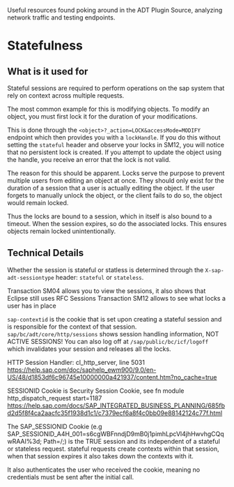 Useful resources found poking around in the ADT Plugin Source, analyzing network traffic and testing endpoints.


# Statefulness

## What is it used for
Stateful sessions are required to perform operations on the sap system that rely on context across multiple requests. 

The most common example for this is modifying objects. To modify an object, you must first lock it for the duration of your modifications.

This is done through the `<object>?_action=LOCK&accessMode=MODIFY` endpoint which then provides you with a `lockHandle`. 
If you do this without setting the `stateful` header and observe your locks in SM12, you will notice that no persistent lock is created. 
If you attempt to update the object using the handle, you receive an error that the lock is not valid.

The reason for this should be apparent. Locks serve the purpose to prevent multiple users from editing an object at once. They should only exist for the duration
of a session that a user is actually editing the object. If the user forgets to manually unlock the object, or the client fails to do so, the object would remain locked.

Thus the locks are bound to a session, which in itself is also bound to a timeout. When the session expires, so do the associated locks. This ensures objects remain locked unintentionally.

## Technical Details
Whether the session is stateful or statless is determined through the `X-sap-adt-sessiontype` header: `stateful` or `stateless`.

Transaction SM04 allows you to view the sessions, it also shows that Eclipse still uses RFC Sessions
Transaction SM12 allows to see what locks a user has in place

`sap-contextid` is the cookie that is set upon creating a stateful session and is responsible for the context of that session.
`sap/bc/adt/core/http/sessions` shows session handling information, NOT ACTIVE SESSIONS! 
You can also log off at `/sap/public/bc/icf/logoff` which invalidates your session and releases all the locks.

HTTP Session Handler: cl_http_server, line 5031
https://help.sap.com/doc/saphelp_ewm900/9.0/en-US/48/d1853df6c96745e10000000a421937/content.htm?no_cache=true

SESSIONID Cookie is Security Session Cookie, see fn module http_dispatch_request start=1187
https://help.sap.com/docs/SAP_INTEGRATED_BUSINESS_PLANNING/685fbd2d5f8f4ca2aacfc35f1938d1c1/c7379ecf6a8f4c0bb09e88142124c77f.html


The SAP_SESSIONID Cookie (e.g SAP_SESSIONID_A4H_001=s6cgWBFnndjD9mB0j1pimhLpcVl4jhHwvhgCQqwRAAI%3d; Path=/;) is the TRUE session and its independent of a stateful or stateless request.
stateful requests create contexts within that session, when that session expires it also takes down the contexts with it.

It also authenticates the user who received the cookie, meaning no credentials must be sent after the initial call.
